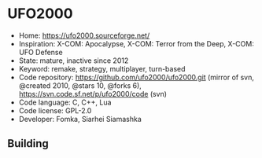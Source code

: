 # UFO2000

- Home: https://ufo2000.sourceforge.net/
- Inspiration: X-COM: Apocalypse, X-COM: Terror from the Deep, X-COM: UFO Defense
- State: mature, inactive since 2012
- Keyword: remake, strategy, multiplayer, turn-based
- Code repository: https://github.com/ufo2000/ufo2000.git (mirror of svn, @created 2010, @stars 10, @forks 6), https://svn.code.sf.net/p/ufo2000/code (svn)
- Code language: C, C++, Lua
- Code license: GPL-2.0
- Developer: Fomka, Siarhei Siamashka

## Building
